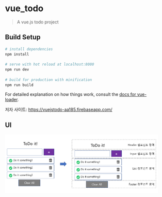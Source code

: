 # vue_todo

> A vue.js todo project

## Build Setup

``` bash
# install dependencies
npm install

# serve with hot reload at localhost:8080
npm run dev

# build for production with minification
npm run build
```

For detailed explanation on how things work, consult the [docs for vue-loader](http://vuejs.github.io/vue-loader).

저자 사이트: https://vuejstodo-aa185.firebaseapp.com/

## UI
<img src="ui_sample.png">

